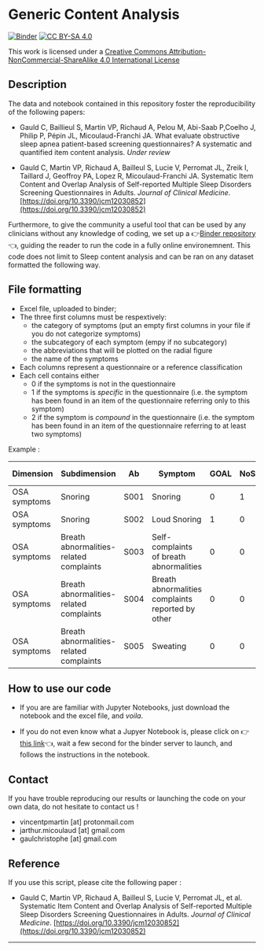 # Generic Content Analysis

[![Binder](https://mybinder.org/badge_logo.svg)](https://mybinder.org/v2/gh/vincentpmartin/generic.content.analysis/HEAD?labpath=jupyter_notebook_generic_content_analysis.ipynb) 
[![CC BY-SA 4.0](https://img.shields.io/badge/License-CC%20BY--NC--SA%204.0-lightgrey.svg)](http://creativecommons.org/licenses/by-nc-sa/4.0/)

This work is licensed under a
[Creative Commons Attribution-NonCommercial-ShareAlike 4.0 International License](http://creativecommons.org/licenses/by-nc-sa/4.0/)
## Description
The data and notebook contained in this repository foster the reproducibility of the following papers: 

* Gauld C, Baillieul S, Martin VP, Richaud A, Pelou M, Abi-Saab P,Coelho J, Philip P, Pépin JL, Micoulaud-Franchi JA. 
What evaluate obstructive sleep apnea patient-based screening questionnaires? A systematic and quantified item content analysis. *Under review*

* Gauld C, Martin VP, Richaud A, Bailleul S, Lucie V, Perromat JL, Zreik I, Taillard J, Geoffroy PA, Lopez R, Micoulaud-Franchi JA. Systematic Item Content and Overlap Analysis of Self-reported Multiple Sleep Disorders Screening Questionnaires in Adults. *Journal of Clinical Medicine*. [https://doi.org/10.3390/jcm12030852](https://doi.org/10.3390/jcm12030852) 

Furthermore, to give the community a useful tool that can be used by any clinicians without any knowledge of coding, we set up a 👉[Binder repository](https://mybinder.org/v2/gh/vincentpmartin/generic.content.analysis/HEAD?labpath=jupyter_notebook_generic_content_analysis.ipynb)👈, guiding the reader to run the code in a fully online environemnent. This code does not limit to Sleep content analysis and can be ran on any dataset formatted the following way.


## File formatting
* Excel file, uploaded to binder;
* The three first columns must be respextively:
   * the category of symptoms (put an empty first columns in your file if you do not categorize symptoms)
   * the subcategory of each symptom (empy if no subcategory)
   * the abbreviations that will be plotted on the radial figure
   * the name of the symptoms
* Each columns represent a questionnaire or a reference classification
* Each cell contains either 
   * 0 if the symptoms is not in the questionnaire
   * 1 if the symptoms is *specific* in the questionnaire (i.e. the symptom has been found in an item of the questionnaire referring only to this symptom)
   * 2 if the symptom is *compound* in the questionnaire (i.e. the symptom has been found in an item of the questionnaire referring to at least two symptoms)


Example : 

| Dimension    | Subdimension                            | Ab   | Symptom                                           | GOAL | NoSAS | STOP | STOP-Bang | Berlin | OSA 50 | ASA | Wisconsin Q | SA-SDQ | Haraldsson | AS |
| ------------ | --------------------------------------- | ---- | ------------------------------------------------- | ---- | ----- | ---- | --------- | ------ | ------ | --- | ----------- | ------ | ---------- | -- |
| OSA symptoms | Snoring                                 | S001 | Snoring                                           | 0    | 1     | 0    | 0         | 1      | 0      | 1   | 1           | 0      | 1          | 2  |
| OSA symptoms | Snoring                                 | S002 | Loud Snoring                                      | 1    | 0     | 1    | 1         | 1      | 0      | 1   | 1           | 1      | 0          | 2  |
| OSA symptoms | Breath abnormalities-related complaints | S003 | Self-complaints of breath abnormalities           | 0    | 0     | 0    | 0         | 0      | 0      | 2   | 0           | 1      | 0          | 0  |
| OSA symptoms | Breath abnormalities-related complaints | S004 | Breath abnormalities complaints reported by other | 0    | 0     | 0    | 0         | 1      | 1      | 0   | 0           | 0      | 0          | 0  |
| OSA symptoms | Breath abnormalities-related complaints | S005 | Sweating                                          | 0    | 0     | 0    | 0         | 0      | 0      | 0   | 0           | 1      | 0          | 0  |


## How to use our code

* If you are are familiar with Jupyter Notebooks, just download the notebook and the excel file, and *voila*.

* If you do not even know what a Jupyer Notebook is, please click on 👉[this link](https://mybinder.org/v2/gh/vincentpmartin/generic.content.analysis/main?labpath=jupyter_notebook_generic_content_analysis.ipynb)👈, wait a few second for the binder server to launch, and follows the instructions in the notebook. 

## Contact
If you have trouble reproducing our results or launching the code on your own data, do not hesitate to contact us !
* vincentpmartin [at] protonmail.com
* jarthur.micoulaud [at] gmail.com
* gaulchristophe [at] gmail.com

## Reference
If you use this script, please cite the following paper : 
* Gauld C, Martin VP, Richaud A, Bailleul S, Lucie V, Perromat JL, et al. Systematic Item Content and Overlap Analysis of Self-reported Multiple Sleep Disorders Screening Questionnaires in Adults. *Journal of Clinical Medicine*. [https://doi.org/10.3390/jcm12030852](https://doi.org/10.3390/jcm12030852)

---
